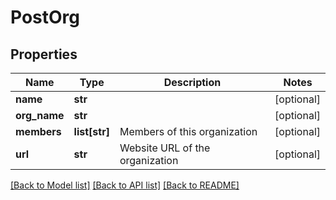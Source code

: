 # PostOrg

## Properties
Name | Type | Description | Notes
------------ | ------------- | ------------- | -------------
**name** | **str** |  | [optional] 
**org_name** | **str** |  | [optional] 
**members** | **list[str]** | Members of this organization | [optional] 
**url** | **str** | Website URL of the organization | [optional] 

[[Back to Model list]](../README.md#documentation-for-models) [[Back to API list]](../README.md#documentation-for-api-endpoints) [[Back to README]](../README.md)


